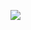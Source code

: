 
<p>
  <a 
    href="https://github-readme-stats.vercel.app/api/top-langs/?username=KelovpString&theme=buefy&layout=compact" 
    target="_blank"
    rel="noopener noreferrer"
  >
    <img 
      align="center" 
      src="https://github-readme-stats.vercel.app/api/top-langs/?username=KelovpString&theme=buefy&layout=compact"
    >
  </a>
</p>
